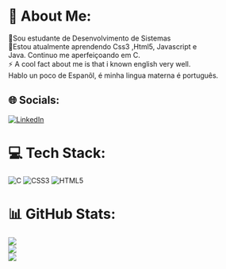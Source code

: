 # 💫 About Me:
🔭Sou estudante de Desenvolvimento de Sistemas<br>🌱Estou atualmente aprendendo Css3 ,Html5, Javascript e <br>Java. Continuo me aperfeiçoando em C.<br>⚡ A cool fact about me is that i known english very well.<br>Hablo un poco de Espanõl, é minha lingua materna é português.


## 🌐 Socials:
[![LinkedIn](https://img.shields.io/badge/LinkedIn-%230077B5.svg?logo=linkedin&logoColor=white)](https://linkedin.com/in/marcos-oliveira-6a0aba272) 

# 💻 Tech Stack:
![C](https://img.shields.io/badge/c-%2300599C.svg?style=for-the-badge&logo=c&logoColor=white) ![CSS3](https://img.shields.io/badge/css3-%231572B6.svg?style=for-the-badge&logo=css3&logoColor=white) ![HTML5](https://img.shields.io/badge/html5-%23E34F26.svg?style=for-the-badge&logo=html5&logoColor=white)
# 📊 GitHub Stats:
![](https://github-readme-stats.vercel.app/api?username=SavanKronos&theme=synthwave&hide_border=false&include_all_commits=false&count_private=false)<br/>
![](https://github-readme-streak-stats.herokuapp.com/?user=SavanKronos&theme=synthwave&hide_border=false)<br/>
![](https://github-readme-stats.vercel.app/api/top-langs/?username=SavanKronos&theme=synthwave&hide_border=false&include_all_commits=false&count_private=false&layout=compact)

<!-- Proudly created with GPRM ( https://gprm.itsvg.in ) -->
